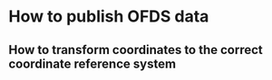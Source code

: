 # How to publish OFDS data

## How to transform coordinates to the correct coordinate reference system